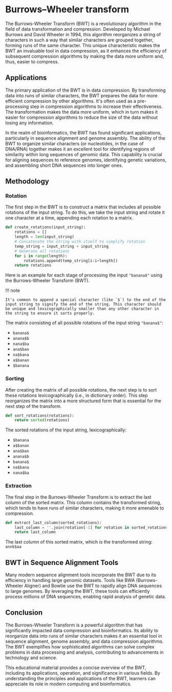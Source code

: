 # Burrows–Wheeler transform

The Burrows-Wheeler Transform (BWT) is a revolutionary algorithm in the field of data transformation and compression.
Developed by Michael Burrows and David Wheeler in 1994, this algorithm reorganizes a string of characters in such a way that similar characters are grouped together, forming runs of the same character.
This unique characteristic makes the BWT an invaluable tool in data compression, as it enhances the efficiency of subsequent compression algorithms by making the data more uniform and, thus, easier to compress.

## Applications

The primary application of the BWT is in data compression.
By transforming data into runs of similar characters, the BWT prepares the data for more efficient compression by other algorithms.
It's often used as a pre-processing step in compression algorithms to increase their effectiveness.
The transformation makes the data more uniform, which in turn makes it easier for compression algorithms to reduce the size of the data without losing any information.

In the realm of bioinformatics, the BWT has found significant applications, particularly in sequence alignment and genome assembly.
The ability of the BWT to organize similar characters (or nucleotides, in the case of DNA/RNA) together makes it an excellent tool for identifying regions of similarity within long sequences of genomic data.
This capability is crucial for aligning sequences to reference genomes, identifying genetic variations, and assembling short DNA sequences into longer ones.

## Methodology

### Rotation

The first step in the BWT is to construct a matrix that includes all possible rotations of the input string.
To do this, we take the input string and rotate it one character at a time, appending each rotation to a matrix.

```python
def create_rotations(input_string):
    rotations = []
    length = len(input_string)
    # Concatenate the string with itself to simplify rotation
    temp_string = input_string + input_string
    # Generate all rotations
    for i in range(length):
        rotations.append(temp_string[i:i+length])
    return rotations
```

Here is an example for each stage of processing the input `"banana$"` using the Burrows-Wheeler Transform (BWT).

!!! note

    It's common to append a special character (like `$`) to the end of the input string to signify the end of the string. This character should be unique and lexicographically smaller than any other character in the string to ensure it sorts properly.

The matrix consisting of all possible rotations of the input string `"banana$"`:

-   `banana$`
-   `anana$b`
-   `nana$ba`
-   `ana$ban`
-   `na$bana`
-   `a$banan`
-   `$banana`

### Sorting

After creating the matrix of all possible rotations, the next step is to sort these rotations lexicographically (i.e., in dictionary order).
This step reorganizes the matrix into a more structured form that is essential for the next step of the transform.

```python
def sort_rotations(rotations):
    return sorted(rotations)
```

The sorted rotations of the input string, lexicographically:

-   `$banana`
-   `a$banan`
-   `ana$ban`
-   `anana$b`
-   `banana$`
-   `na$bana`
-   `nana$ba`

### Extraction

The final step in the Burrows-Wheeler Transform is to extract the last column of the sorted matrix.
This column contains the transformed string, which tends to have runs of similar characters, making it more amenable to compression.

```python
def extract_last_column(sorted_rotations):
    last_column = ''.join(rotation[-1] for rotation in sorted_rotations)
    return last_column
```

The last column of this sorted matrix, which is the transformed string: `annb$aa`

## BWT in Sequence Alignment Tools

Many modern sequence alignment tools incorporate the BWT due to its efficiency in handling large genomic datasets. Tools like BWA (Burrows-Wheeler Aligner) and Bowtie use the BWT to rapidly align DNA sequences to large genomes. By leveraging the BWT, these tools can efficiently process millions of DNA sequences, enabling rapid analysis of genetic data.

## Conclusion

The Burrows-Wheeler Transform is a powerful algorithm that has significantly impacted data compression and bioinformatics. Its ability to reorganize data into runs of similar characters makes it an essential tool in sequence alignment, genome assembly, and data compression algorithms. The BWT exemplifies how sophisticated algorithms can solve complex problems in data processing and analysis, contributing to advancements in technology and science.

This educational material provides a concise overview of the BWT, including its applications, operation, and significance in various fields. By understanding the principles and applications of the BWT, learners can appreciate its role in modern computing and bioinformatics.
